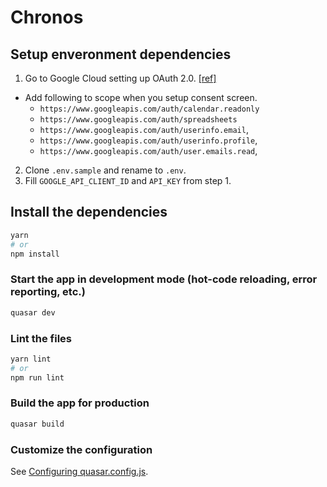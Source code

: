 # Chronos

## Setup enveronment dependencies
1. Go to Google Cloud setting up OAuth 2.0. [[ref]](https://support.google.com/cloud/answer/6158849?hl=en)
  - Add following to scope when you setup consent screen.
    - `https://www.googleapis.com/auth/calendar.readonly`
    - `https://www.googleapis.com/auth/spreadsheets`
    - `https://www.googleapis.com/auth/userinfo.email`,
    - `https://www.googleapis.com/auth/userinfo.profile`,
    - `https://www.googleapis.com/auth/user.emails.read`,
2. Clone `.env.sample` and rename to `.env`.
3. Fill `GOOGLE_API_CLIENT_ID` and `API_KEY` from step 1.

## Install the dependencies
```bash
yarn
# or
npm install
```

### Start the app in development mode (hot-code reloading, error reporting, etc.)
```bash
quasar dev
```


### Lint the files
```bash
yarn lint
# or
npm run lint
```



### Build the app for production
```bash
quasar build
```

### Customize the configuration
See [Configuring quasar.config.js](https://v2.quasar.dev/quasar-cli-vite/quasar-config-js).
